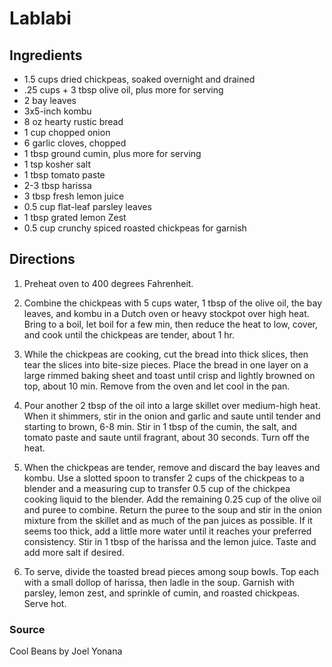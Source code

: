 # Lablabi

## Ingredients

- 1.5 cups dried chickpeas, soaked overnight and drained
- .25 cups + 3 tbsp olive oil, plus more for serving
- 2 bay leaves
- 3x5-inch kombu
- 8 oz hearty rustic bread
- 1 cup chopped onion
- 6 garlic cloves, chopped
- 1 tbsp ground cumin, plus more for serving
- 1 tsp kosher salt
- 1 tbsp tomato paste
- 2-3 tbsp harissa
- 3 tbsp fresh lemon juice
- 0.5 cup flat-leaf parsley leaves
- 1 tbsp grated lemon Zest
- 0.5 cup crunchy spiced roasted chickpeas for garnish

## Directions

1. Preheat oven to 400 degrees Fahrenheit.

1. Combine the chickpeas with 5 cups water, 1 tbsp of the olive oil, the bay
   leaves, and kombu in a Dutch oven or heavy stockpot over high heat. Bring to
   a boil, let boil for a few min, then reduce the  heat to low, cover, and
   cook until the chickpeas are tender, about 1 hr.

1. While the chickpeas are cooking, cut the bread into thick slices, then tear
   the slices into bite-size pieces. Place the bread in one layer on a large
   rimmed baking sheet and toast until crisp and lightly browned on top, about
   10 min. Remove from the oven and let cool in the pan.

1. Pour another 2 tbsp of the oil into a large skillet over medium-high heat.
   When it shimmers, stir in the onion and garlic and saute until tender and
   starting to brown, 6-8 min. Stir in 1 tbsp of the cumin, the salt, and
   tomato paste and saute until fragrant, about 30 seconds. Turn off the heat.

1. When the chickpeas are tender, remove and discard the bay leaves and kombu.
   Use a slotted spoon to transfer 2 cups of the chickpeas to a blender and a
   measuring cup to transfer 0.5 cup of the chickpea cooking liquid to the
   blender. Add the remaining 0.25 cup of the olive oil and puree to combine.
   Return the puree to the soup and stir in the onion mixture from the skillet
   and as much of the pan juices as possible. If it seems too thick, add a
   little more water until it reaches your preferred consistency. Stir in 1
   tbsp of the harissa and the lemon juice. Taste and add more salt if desired.

1. To serve, divide the toasted bread pieces among soup bowls. Top each with a
   small dollop of harissa, then ladle in the soup. Garnish with parsley, lemon
   zest, and sprinkle of cumin, and roasted chickpeas. Serve hot.

### Source

Cool Beans by Joel Yonana
